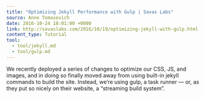 ```yaml
---
title: "Optimizing Jekyll Performance with Gulp | Savas Labs"
source: Anne Tomasevich
date: 2016-10-24 18:01:00 +0000
link: http://savaslabs.com/2016/10/19/optimizing-jekyll-with-gulp.html
content_type: Tutorial
tool:
  - tool/jekyll.md
  - tool/gulp.md
---
```

We recently deployed a series of changes to optimize our CSS, JS, and images, and in doing so finally moved away from using built-in jekyll commands to build the site. Instead, we’re using gulp, a task runner — or, as they put so nicely on their website, a “streaming build system”. 





